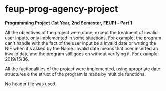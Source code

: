 # feup-prog-agency-project
 
**Programming Project (1st Year, 2nd Semester, FEUP) - Part 1**

All the objectives of the project were done, except the treatment of invalid user inputs, only implemented in some situations.
For example, the program can't handle with the fact of the user input be a invalid date or writing the NIF when it's asked by the Name.
Invalid date means that user inserted an invalid date and the program still goes on without verifying it. For example: 2019/15/36.

All the fuctionalities of the project were implemented, using apropriate date structures e the struct of the program is made by multiple functions.

No header file was used.